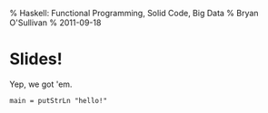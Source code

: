 % Haskell: Functional Programming, Solid Code, Big Data
% Bryan O'Sullivan
% 2011-09-18

# Slides!

Yep, we got 'em.

~~~~ {.haskell}
main = putStrLn "hello!"
~~~~
